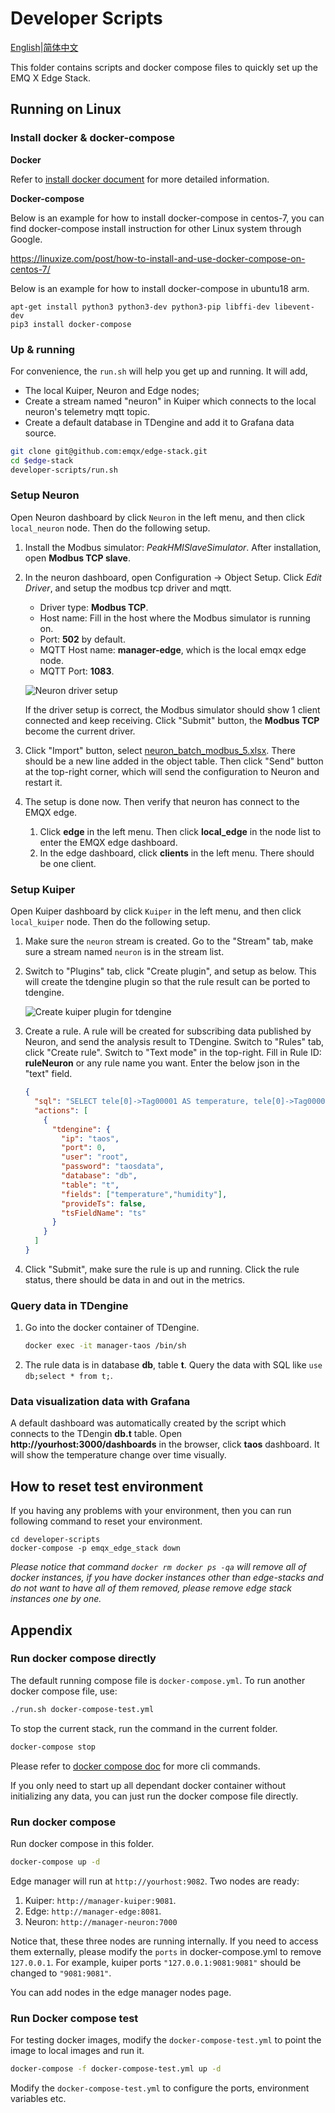 # Developer Scripts

[English](README.md)|[简体中文](README-CN.md)

This folder contains scripts and docker compose files to quickly set up the EMQ X Edge Stack.

## Running on Linux

### Install docker & docker-compose

**Docker**

Refer to [install docker document](https://docs.docker.com/get-docker/) for more detailed information.

**Docker-compose**

Below is an example for how to install docker-compose in centos-7, you can find docker-compose install instruction for other Linux system through Google.

https://linuxize.com/post/how-to-install-and-use-docker-compose-on-centos-7/

Below is an example for how to install docker-compose in ubuntu18 arm.

```
apt-get install python3 python3-dev python3-pip libffi-dev libevent-dev
pip3 install docker-compose
```


### Up & running

For convenience, the `run.sh` will help you get up and running. It will add,

- The local Kuiper, Neuron and Edge nodes; 
- Create a stream named "neuron" in Kuiper which connects to the local neuron's telemetry mqtt topic. 
- Create a default database in TDengine and add it to Grafana data source.  

```bash
git clone git@github.com:emqx/edge-stack.git
cd $edge-stack
developer-scripts/run.sh
```

### Setup Neuron

Open Neuron dashboard by click `Neuron` in the left menu, and then click `local_neuron` node. Then do the following setup.

1. Install the Modbus simulator: *PeakHMISlaveSimulator*. After installation, open **Modbus TCP slave**.
2. In the neuron dashboard, open Configuration -> Object Setup. Click *Edit Driver*, and setup the modbus tcp driver and mqtt.
    
    - Driver type: **Modbus TCP**.
    - Host name: Fill in the host where the Modbus simulator is running on.
    - Port: **502** by default.
    - MQTT Host name: **manager-edge**, which is the local emqx edge node.
    - MQTT Port: **1083**.
    
    ![Neuron driver setup](resources/neuron_driver.png)
    
    If the driver setup is correct, the Modbus simulator should show 1 client connected and keep receiving. Click "Submit" button, the **Modbus TCP** become the current driver.
3. Click "Import" button, select [neuron_batch_modbus_5.xlsx](neuron_batch_modbus_5.xlsx). There should be a new line added in the object table. Then click "Send" button at the top-right corner, which will send the configuration to Neuron and restart it.
4. The setup is done now. Then verify that neuron has connect to the EMQX edge. 
    1. Click **edge** in the left menu. Then click **local_edge** in the node list to enter the EMQX edge dashboard.
    2. In the edge dashboard, click **clients** in the left menu. There should be one client.

### Setup Kuiper

Open Kuiper dashboard by click `Kuiper` in the left menu, and then click `local_kuiper` node. Then do the following setup.

1. Make sure the `neuron` stream is created. Go to the "Stream" tab, make sure a stream named `neuron` is in the stream list.
   
2. Switch to "Plugins" tab, click "Create plugin", and setup as below. This will create the tdengine plugin so that the rule result can be ported to tdengine.
     
   ![Create kuiper plugin for tdengine](resources/create_plugin.png)
   
3. Create a rule. A rule will be created for subscribing data published by Neuron, and send the analysis result to TDengine. Switch to "Rules" tab, click "Create rule". Switch to "Text mode" in the top-right. Fill in Rule ID: **ruleNeuron** or any rule name you want. Enter the below json in the "text" field.

    ```json
    {
      "sql": "SELECT tele[0]->Tag00001 AS temperature, tele[0]->Tag00002 AS humidity FROM neuron",
      "actions": [
        {
          "tdengine": {
            "ip": "taos",
            "port": 0,
            "user": "root",
            "password": "taosdata",
            "database": "db",
            "table": "t",
            "fields": ["temperature","humidity"],
            "provideTs": false,
            "tsFieldName": "ts"
          }
        }
      ]
    }
    ```
4. Click "Submit", make sure the rule is up and running. Click the rule status, there should be data in and out in the metrics.

### Query data in TDengine

1. Go into the docker container of TDengine. 
      
   ```bash
   docker exec -it manager-taos /bin/sh      
   ```
   
2. The rule data is in database **db**, table **t**. Query the data with SQL like `use db;select * from t;`.

### Data visualization data with Grafana

A default dashboard was automatically created by the script which connects to the TDengin **db.t** table. Open **http://yourhost:3000/dashboards** in the browser, click **taos** dashboard. It will show the temperature change over time visually.

## How to reset test environment

If you having any problems with your environment, then you can run following command to reset your environment. 

```shell
cd developer-scripts
docker-compose -p emqx_edge_stack down
```

*Please notice that command `docker rm docker ps -qa` will remove all of docker instances, if you have docker instances other than edge-stacks and do not want to have all of them removed, please remove edge stack instances one by one.*



## Appendix

### Run docker compose directly

The default running compose file is `docker-compose.yml`. To run another docker compose file, use:

```bash
./run.sh docker-compose-test.yml
```

To stop the current stack, run the command in the current folder.

```bash
docker-compose stop
```

Please refer to [docker compose doc](https://docs.docker.com/compose/reference/overview/) for more cli commands.

If you only need to start up all dependant docker container without initializing any data, you can just run the docker compose file directly.

### Run docker compose

Run docker compose in this folder.

```bash
docker-compose up -d
```

Edge manager will run at `http://yourhost:9082`. Two nodes are ready:

1. Kuiper: `http://manager-kuiper:9081`.
2. Edge: `http://manager-edge:8081`.
3. Neuron: `http://manager-neuron:7000`

Notice that, these three nodes are running internally. If you need to access them externally, please modify the `ports` in docker-compose.yml to remove `127.0.0.1`. For example, kuiper ports `"127.0.0.1:9081:9081"` should be changed to `"9081:9081"`.

You can add nodes in the edge manager nodes page.

### Run Docker compose test

For testing docker images, modify the `docker-compose-test.yml` to point the image to local images and run it.

```bash
docker-compose -f docker-compose-test.yml up -d
```

Modify the `docker-compose-test.yml` to configure the ports, environment variables etc.

